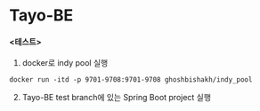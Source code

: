 # Tayo-BE

#### <테스트>

1. docker로 indy pool 실행 
```
docker run -itd -p 9701-9708:9701-9708 ghoshbishakh/indy_pool
```
2. Tayo-BE test branch에 있는 Spring Boot project 실행
